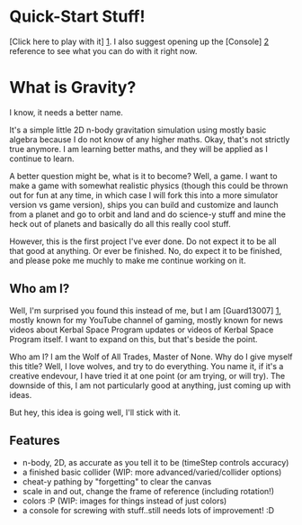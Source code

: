Quick-Start Stuff!
==================

[Click here to play with it] [1]. I also suggest opening up the [Console] [2] reference to see what you can do with it right now.

[1]: http://htmlpreview.github.io/?=https://github.com/guard13007/gravity/blob/master/gravity.html "Click here to play with it"
[2]: https://github.com/guard13007/gravity/blob/master/Console.md "Console"

What is Gravity?
================

I know, it needs a better name.

It's a simple little 2D n-body gravitation simulation using mostly basic algebra because I do not know of any higher maths. Okay, that's not strictly true anymore. I am learning better maths, and they will be applied as I continue to learn.

A better question might be, what is it to become? Well, a game. I want to make a game with somewhat realistic physics (though this could be thrown out for fun at any time, in which case I will fork this into a more simulator version vs game version), ships you can build and customize and launch from a planet and go to orbit and land and do science-y stuff and mine the heck out of planets and basically do all this really cool stuff.

However, this is the first project I've ever done. Do not expect it to be all that good at anything. Or ever be finished. No, do expect it to be finished, and please poke me muchly to make me continue working on it.

Who am I?
---------

Well, I'm surprised you found this instead of me, but I am [Guard13007] [1], mostly known for my YouTube channel of gaming, mostly known for news videos about Kerbal Space Program updates or videos of Kerbal Space Program itself. I want to expand on this, but that's beside the point.

Who am I? I am the Wolf of All Trades, Master of None. Why do I give myself this title? Well, I love wolves, and try to do everything. You name it, if it's a creative endevour, I have tried it at one point (or am trying, or will try). The downside of this, I am not particularly good at anything, just coming up with ideas.

But hey, this idea is going well, I'll stick with it.

[1]: http://youtube.com/user/Guard13007 "Guard13007"

Features
--------

* n-body, 2D, as accurate as you tell it to be (timeStep controls accuracy)
* a finished basic collider (WIP: more advanced/varied/collider options)
* cheat-y pathing by "forgetting" to clear the canvas
* scale in and out, change the frame of reference (including rotation!)
* colors :P (WIP: images for things instead of just colors)
* a console for screwing with stuff..still needs lots of improvement! :D